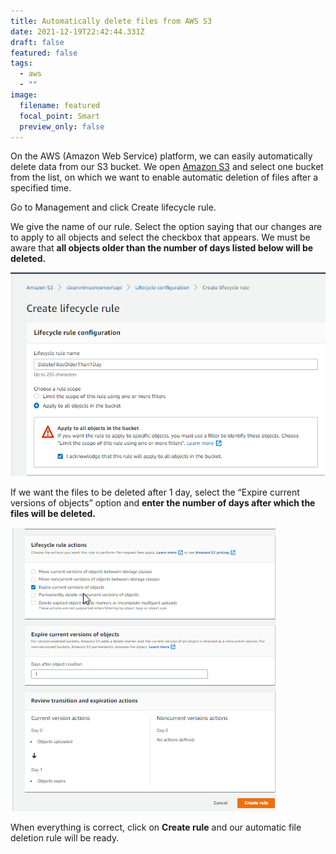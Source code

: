 ```yaml
---
title: Automatically delete files from AWS S3
date: 2021-12-19T22:42:44.331Z
draft: false
featured: false
tags:
  - aws
  - ""
image:
  filename: featured
  focal_point: Smart
  preview_only: false
---
```

On the AWS (Amazon Web Service) platform, we can easily automatically delete data from our S3 bucket. We open [Amazon S3](https://s3.console.aws.amazon.com/) and select one bucket from the list, on which we want to enable automatic deletion of files after a specified time.

Go to Management and click Create lifecycle rule.

We give the name of our rule. Select the option saying that our changes are to apply to all objects and select the checkbox that appears. We must be aware that **all objects older than the number of days listed below will be deleted.**

![AWS s3 - Create lifecycle rule](2021-12-19-16_50_20-window.png)

If we want the files to be deleted after 1 day, select the “Expire current versions of objects” option and **enter the number of days after which the files will be deleted.**

![AWS s3 - Lifecycle rule actions](2021-12-19-16_50_59-window.png)

When everything is correct, click on **Create rule** and our automatic file deletion rule will be ready.
